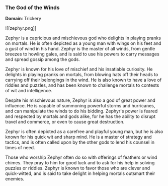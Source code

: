 ### The God of the Winds

**Domain**: Trickery

![[zephyr.png]]

Zephyr is a capricious and mischievous god who delights in playing pranks on mortals. He is often depicted as a young man with wings on his feet and a gust of wind in his hand. Zephyr is the master of all winds, from gentle breezes to howling gales, and is said to use his powers to carry messages and spread gossip among the gods.

Zephyr is known for his love of mischief and his insatiable curiosity. He delights in playing pranks on mortals, from blowing hats off their heads to carrying off their belongings in the wind. He is also known to have a love of riddles and puzzles, and has been known to challenge mortals to contests of wit and intelligence.

Despite his mischievous nature, Zephyr is also a god of great power and influence. He is capable of summoning powerful storms and hurricanes, and can manipulate the winds to do his bidding. Zephyr's power is feared and respected by mortals and gods alike, for he has the ability to disrupt travel and commerce, or even to cause great destruction.

Zephyr is often depicted as a carefree and playful young man, but he is also known for his quick wit and sharp mind. He is a master of strategy and tactics, and is often called upon by the other gods to lend his counsel in times of need.

Those who worship Zephyr often do so with offerings of feathers or wind chimes. They pray to him for good luck and to ask for his help in solving puzzles or riddles. Zephyr is known to favor those who are clever and quick-witted, and is said to take delight in helping mortals outsmart their enemies.
